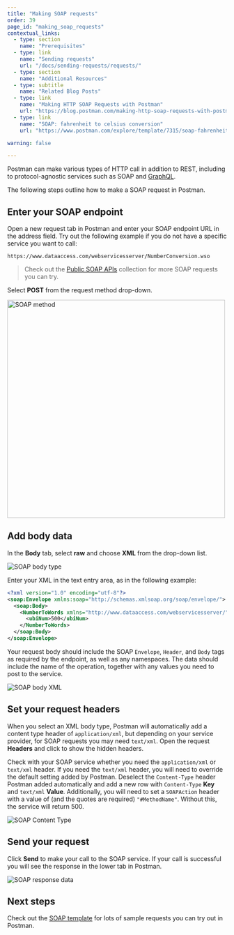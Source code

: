 ```yaml
---
title: "Making SOAP requests"
order: 39
page_id: "making_soap_requests"
contextual_links:
  - type: section
    name: "Prerequisites"
  - type: link
    name: "Sending requests"
    url: "/docs/sending-requests/requests/"
  - type: section
    name: "Additional Resources"
  - type: subtitle
    name: "Related Blog Posts"
  - type: link
    name: "Making HTTP SOAP Requests with Postman"
    url: "https://blog.postman.com/making-http-soap-requests-with-postman/"
  - type: link
    name: "SOAP: fahrenheit to celsius conversion"
    url: "https://www.postman.com/explore/template/7315/soap-fahrenheit-to-celsius-conversion"

warning: false

---
```


Postman can make various types of HTTP call in addition to REST, including to protocol-agnostic services such as SOAP and [GraphQL](/docs/sending-requests/supported-api-frameworks/graphql/).

The following steps outline how to make a SOAP request in Postman.

## Enter your SOAP endpoint

Open a new request tab in Postman and enter your SOAP endpoint URL in the address field. Try out the following example if you do not have a specific service you want to call:

```
https://www.dataaccess.com/webservicesserver/NumberConversion.wso
```

> Check out the [Public SOAP APIs](https://www.postman.com/cs-demo/workspace/public-soap-apis/overview) collection for more SOAP requests you can try.

Select __POST__ from the request method drop-down.

<img src="https://assets.postman.com/postman-docs/soap-method.jpg" alt="SOAP method" width="500px"/>

## Add body data

In the __Body__ tab, select __raw__ and choose __XML__ from the drop-down list.

![SOAP body type](https://assets.postman.com/postman-docs/soap-body-type.jpg)

Enter your XML in the text entry area, as in the following example:

```xml
<?xml version="1.0" encoding="utf-8"?>
<soap:Envelope xmlns:soap="http://schemas.xmlsoap.org/soap/envelope/">
  <soap:Body>
    <NumberToWords xmlns="http://www.dataaccess.com/webservicesserver/">
      <ubiNum>500</ubiNum>
    </NumberToWords>
  </soap:Body>
</soap:Envelope>
```

Your request body should include the SOAP `Envelope`, `Header`, and `Body` tags as required by the endpoint, as well as any namespaces. The data should include the name of the operation, together with any values you need to post to the service.

![SOAP body XML](https://assets.postman.com/postman-docs/soap-body-xml.jpg)

## Set your request headers

When you select an XML body type, Postman will automatically add a content type header of `application/xml`, but depending on your service provider, for SOAP requests you may need `text/xml`. Open the request __Headers__ and click to show the hidden headers.

Check with your SOAP service whether you need the `application/xml` or `text/xml` header. If you need the `text/xml` header, you will need to override the default setting added by Postman. Deselect the `Content-Type` header Postman added automatically and add a new row with `Content-Type` __Key__ and `text/xml` __Value__.  Additionally, you will need to set a `SOAPAction` header with a value of (and the quotes are required) `"#MethodName"`.  Without this, the service will return 500.

![SOAP Content Type](https://assets.postman.com/postman-docs/soap-content-type.jpg)

## Send your request

Click __Send__ to make your call to the SOAP service. If your call is successful you will see the response in the lower tab in Postman.

![SOAP response data](https://assets.postman.com/postman-docs/soap-response-data.jpg)

## Next steps

Check out the [SOAP template](https://www.postman.com/cs-demo/workspace/public-soap-apis/overview) for lots of sample requests you can try out in Postman.
